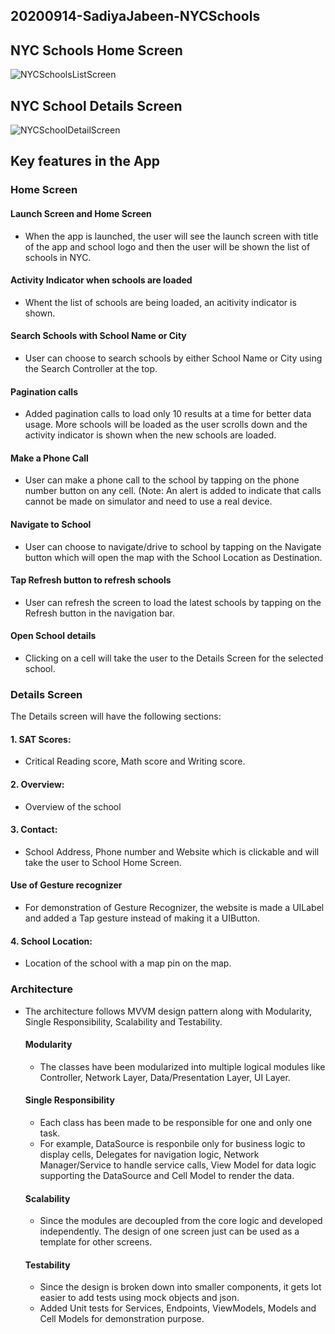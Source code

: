 ##  20200914-SadiyaJabeen-NYCSchools

## NYC Schools Home Screen
![NYCSchoolsListScreen](https://user-images.githubusercontent.com/29897552/93045578-5d163b80-f60c-11ea-8d78-e37fe930b184.gif)






## NYC School Details Screen

![NYCSchoolDetailScreen](https://user-images.githubusercontent.com/29897552/93045778-f47b8e80-f60c-11ea-87d8-cc85c4783681.gif)

## Key features in the App 

### Home Screen

#### Launch Screen and Home Screen
  - When the app is launched, the user will see the launch screen with title of the app and school logo and then the user will be shown the list of schools in NYC.
#### Activity Indicator when schools are loaded
  - Whent the list of schools are being loaded, an acitivity indicator is shown.
#### Search Schools with School Name or City
  - User can choose to search schools by either School Name or City using the Search Controller at the top.
#### Pagination calls
  - Added pagination calls to load only 10 results at a time for better data usage. More schools will be loaded as the user scrolls down and the activity indicator is shown when the new schools are loaded.
#### Make a Phone Call
  - User can make a phone call to the school by tapping on the phone number button on any cell. (Note: An alert is added to indicate that calls cannot be made on simulator and need to use a real device.
#### Navigate to School
  - User can choose to navigate/drive to school by tapping on the Navigate button which will open the map with the School Location as Destination.
#### Tap Refresh button to refresh schools 
  - User can refresh the screen to load the latest schools by tapping on the Refresh button in the navigation bar.
#### Open School details
  - Clicking on a cell will take the user to the Details Screen for the selected school.
  
 ### Details Screen
 
 The Details screen will have the following sections:
 #### 1. SAT Scores: 
 - Critical Reading score, Math score and Writing score.
 #### 2. Overview: 
 - Overview of the school
 #### 3. Contact: 
 - School Address, Phone number and Website which is clickable and will take the user to School Home Screen.
 #### Use of Gesture recognizer
 - For demonstration of Gesture Recognizer, the website is made a UILabel and added a Tap gesture instead of making it a UIButton.
 #### 4. School Location: 
 - Location of the school with a map pin on the map.
  
### Architecture 
  - The architecture follows MVVM design pattern along with Modularity, Single Responsibility, Scalability and Testability.
     #### Modularity
     - The classes  have been modularized into multiple logical modules like Controller, Network Layer, Data/Presentation Layer, UI Layer. 
     
     #### Single Responsibility
     - Each class has been made to be responsible for one and only one task. 
     - For example, DataSource is responbile only for business logic to display cells, Delegates for navigation logic, Network Manager/Service to handle service calls, View Model for data logic supporting the DataSource and Cell Model to render the data.
     
     #### Scalability  
     - Since the modules are decoupled from the core logic and developed independently. The design of one screen just can be used as a template for other screens.
     
     #### Testability 
     - Since the design is broken down into smaller components, it gets lot easier to add tests using mock objects and json. 
     - Added Unit tests for Services, Endpoints, ViewModels, Models and Cell Models for demonstration purpose.
  
